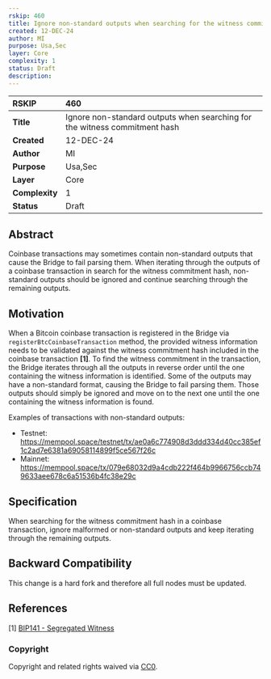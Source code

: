 ```yaml
---
rskip: 460
title: Ignore non-standard outputs when searching for the witness commitment hash
created: 12-DEC-24
author: MI
purpose: Usa,Sec
layer: Core
complexity: 1
status: Draft
description: 
---
```


|RSKIP          |460           |
| :------------ |:-------------|
|**Title**      |Ignore non-standard outputs when searching for the witness commitment hash |
|**Created**    |12-DEC-24 |
|**Author**     |MI |
|**Purpose**    |Usa,Sec |
|**Layer**      |Core |
|**Complexity** |1 |
|**Status**     |Draft |

## Abstract

Coinbase transactions may sometimes contain non-standard outputs that cause the Bridge to fail parsing them. When iterating through the outputs of a coinbase transaction in search for the witness commitment hash, non-standard outputs should be ignored and continue searching through the remaining outputs.

## Motivation

When a Bitcoin coinbase transaction is registered in the Bridge via `registerBtcCoinbaseTransaction` method, the provided witness information needs to be validated against the witness commitment hash included in the coinbase transaction **[1]**. To find the witness commitment in the transaction, the Bridge iterates through all the outputs in reverse order until the one containing the witness information is identified. Some of the outputs may have a non-standard format, causing the Bridge to fail parsing them. Those outputs should simply be ignored and move on to the next one until the one containing the witness information is found.

Examples of transactions with non-standard outputs:
- Testnet: https://mempool.space/testnet/tx/ae0a6c774908d3ddd334d40cc385ef1c2ad7e6381a69058114899f5ce567f26c
- Mainnet: https://mempool.space/tx/079e68032d9a4cdb222f464b9966756ccb749633aee678c6a51536b4fc38e29c 

## Specification

When searching for the witness commitment hash in a coinbase transaction, ignore malformed or non-standard outputs and keep iterating through the remaining outputs.

## Backward Compatibility

This change is a hard fork and therefore all full nodes must be updated.

## References

[1] [BIP141 - Segregated Witness](https://github.com/bitcoin/bips/blob/master/bip-0141.mediawiki)

### Copyright

Copyright and related rights waived via [CC0](https://creativecommons.org/publicdomain/zero/1.0/).

